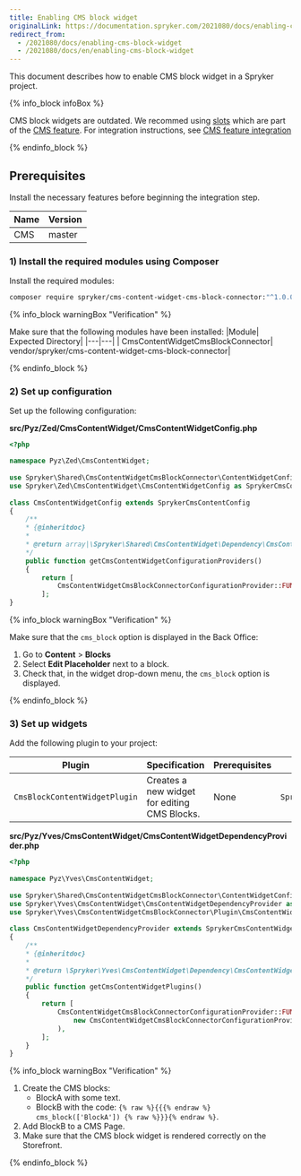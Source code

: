 ```yaml
---
title: Enabling CMS block widget
originalLink: https://documentation.spryker.com/2021080/docs/enabling-cms-block-widget
redirect_from:
  - /2021080/docs/enabling-cms-block-widget
  - /2021080/docs/en/enabling-cms-block-widget
---
```


This document describes how to enable CMS block widget in a Spryker project. 

{% info_block infoBox %}

CMS block widgets are outdated. We recommed using [slots](https://documentation.spryker.com/docs/templates-slots-feature-overview#slot) which are part of the [CMS feature](https://documentation.spryker.com/docs/cms). For integration instructions, see [CMS feature integration](https://documentation.spryker.com/docs/cms-feature-integration-guide)

{% endinfo_block %}

## Prerequisites
Install the necessary features before beginning the integration step.

| Name | Version |
| --- | --- |
| CMS |master  |

### 1) Install the required modules using Composer

Install the required modules:
```bash
composer require spryker/cms-content-widget-cms-block-connector:"^1.0.0" --update-with-dependencie
```

{% info_block warningBox "Verification" %}

Make sure that the following modules have been installed:
|Module| Expected Directory|
|---|---| 
| CmsContentWidgetCmsBlockConnector| vendor/spryker/cms-content-widget-cms-block-connector|

{% endinfo_block %}

### 2) Set up configuration

Set up the following configuration:

**src/Pyz/Zed/CmsContentWidget/CmsContentWidgetConfig.php**

```php
<?php

namespace Pyz\Zed\CmsContentWidget;
 
use Spryker\Shared\CmsContentWidgetCmsBlockConnector\ContentWidgetConfigurationProvider\CmsContentWidgetCmsBlockConnectorConfigurationProvider;
use Spryker\Zed\CmsContentWidget\CmsContentWidgetConfig as SprykerCmsContentConfig;
 
class CmsContentWidgetConfig extends SprykerCmsContentConfig
{
	/**
	* {@inheritdoc}
	*
	* @return array|\Spryker\Shared\CmsContentWidget\Dependency\CmsContentWidgetConfigurationProviderInterface[]
	*/
	public function getCmsContentWidgetConfigurationProviders()
	{
		return [
			CmsContentWidgetCmsBlockConnectorConfigurationProvider::FUNCTION_NAME => new CmsContentWidgetCmsBlockConnectorConfigurationProvider(),
		];
}
```

{% info_block warningBox "Verification" %}

Make sure that the `cms_block` option is displayed in the Back Office:
1. Go to **Content** > **Blocks**
2. Select **Edit Placeholder** next to a block.
3. Check that, in the widget drop-down menu, the `cms_block` option is displayed.

{% endinfo_block %}

### 3) Set up widgets

Add the following plugin to your project:

|Plugin  | Specification | Prerequisites | Namespace |
| --- | --- | --- | --- |
|  `CmsBlockContentWidgetPlugin`| Creates a new widget for editing CMS Blocks. |None  | `Spryker\Yves\CmsContentWidgetCmsBlockConnector\Plugin` |

**src/Pyz/Yves/CmsContentWidget/CmsContentWidgetDependencyProvider.php**

```php
<?php
 
namespace Pyz\Yves\CmsContentWidget;
 
use Spryker\Shared\CmsContentWidgetCmsBlockConnector\ContentWidgetConfigurationProvider\CmsContentWidgetCmsBlockConnectorConfigurationProvider;
use Spryker\Yves\CmsContentWidget\CmsContentWidgetDependencyProvider as SprykerCmsContentWidgetDependencyProvider;
use Spryker\Yves\CmsContentWidgetCmsBlockConnector\Plugin\CmsContentWidget\CmsBlockContentWidgetPlugin;
 
class CmsContentWidgetDependencyProvider extends SprykerCmsContentWidgetDependencyProvider
{
	/**
	* {@inheritdoc}
	*
	* @return \Spryker\Yves\CmsContentWidget\Dependency\CmsContentWidgetPluginInterface[]
	*/
	public function getCmsContentWidgetPlugins()
	{
		return [
			CmsContentWidgetCmsBlockConnectorConfigurationProvider::FUNCTION_NAME => new CmsBlockContentWidgetPlugin(
				new CmsContentWidgetCmsBlockConnectorConfigurationProvider()
			),
		];
	}
}
```

{% info_block warningBox "Verification" %}

1. Create the CMS blocks:
    * BlockA with some text.
    * BlockB with the code: `{% raw %}{{{% endraw %} cms_block(['BlockA']) {% raw %}}}{% endraw %}`.    
2. Add BlockB to a CMS Page.
3. Make sure that the CMS block widget is rendered correctly on the Storefront.

{% endinfo_block %}
    
    
    
    
    
    
    
    
    
